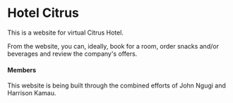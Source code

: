 <h1>Hotel Citrus</h1>
<p>This is a website for virtual Citrus Hotel.</p>
<p>From the website, you can, ideally, book for a room, order snacks and/or beverages and review the company's offers.</p>

<h4>Members</h4>
<p>This website is being built through the combined efforts of John Ngugi and Harrison Kamau.</p>

